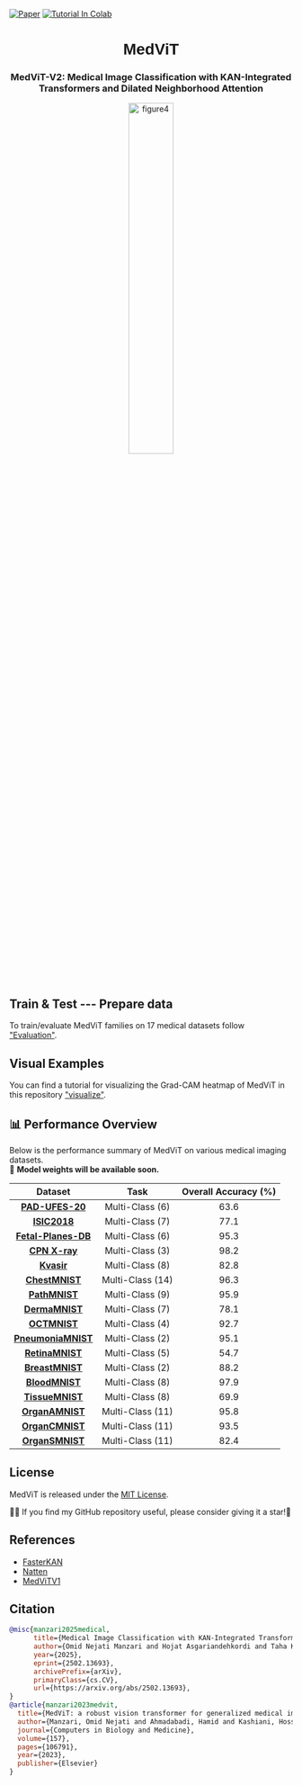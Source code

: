 [![Paper](https://img.shields.io/badge/arXiv-Paper-<COLOR>.svg)](https://arxiv.org/abs/2502.13693)
[![Tutorial In Colab](https://colab.research.google.com/assets/colab-badge.svg)](https://colab.research.google.com/github/google-research/maxvit/blob/main/Tutorials/Evaluation.ipynb)

<div align="center">
  <h1 style="font-family: Arial;">MedViT</h1>
  <h3>MedViT-V2: Medical Image Classification with KAN-Integrated Transformers and Dilated Neighborhood Attention</h3>
</div>


<div align="center">
  <img src="https://github.com/Omid-Nejati/MedViT-V2/blob/main/Fig/cover.jpg" alt="figure4" width="40%" />
</div>

## Train & Test --- Prepare data
To train/evaluate MedViT families on 17 medical datasets follow ["Evaluation"](https://github.com/Omid-Nejati/MedViTV2/blob/main/Tutorials/Evaluation.ipynb). 

## Visual Examples
You can find a tutorial for visualizing the Grad-CAM heatmap of MedViT in this repository ["visualize"](https://github.com/Omid-Nejati/MedViTV2/blob/main/Tutorials/Visualization.ipynb).

## 📊 Performance Overview
Below is the performance summary of MedViT on various medical imaging datasets.  
🔹 **Model weights will be available soon.**  

| **Dataset** | **Task** | **Overall Accuracy (%)** |
|:-----------:|:--------:|:-----------------------:|
| **[PAD-UFES-20](https://data.mendeley.com/datasets/zr7vgbcyr2/1)** | Multi-Class (6) | 63.6 |
| **[ISIC2018](https://challenge.isic-archive.com/data/)** | Multi-Class (7) | 77.1 |
| **[Fetal-Planes-DB](https://zenodo.org/records/3904280)** | Multi-Class (6) | 95.3 |
| **[CPN X-ray](https://data.mendeley.com/datasets/dvntn9yhd2/1)** | Multi-Class (3) | 98.2 |
| **[Kvasir](https://datasets.simula.no/kvasir/)** | Multi-Class (8) | 82.8 |
| **[ChestMNIST](https://medmnist.com/)** | Multi-Class (14) | 96.3 |
| **[PathMNIST](https://medmnist.com/)** | Multi-Class (9) | 95.9 |
| **[DermaMNIST](https://medmnist.com/)** | Multi-Class (7) | 78.1 |
| **[OCTMNIST](https://medmnist.com/)** | Multi-Class (4) | 92.7 |
| **[PneumoniaMNIST](https://medmnist.com/)** | Multi-Class (2) | 95.1 |
| **[RetinaMNIST](https://medmnist.com/)** | Multi-Class (5) | 54.7 |
| **[BreastMNIST](https://medmnist.com/)** | Multi-Class (2) | 88.2 |
| **[BloodMNIST](https://medmnist.com/)** | Multi-Class (8) | 97.9 |
| **[TissueMNIST](https://medmnist.com/)** | Multi-Class (8) | 69.9 |
| **[OrganAMNIST](https://medmnist.com/)** | Multi-Class (11) | 95.8 |
| **[OrganCMNIST](https://medmnist.com/)** | Multi-Class (11) | 93.5 |
| **[OrganSMNIST](https://medmnist.com/)** | Multi-Class (11) | 82.4 |

## License
MedViT is released under the [MIT License](LICENSE).

💖🌸 If you find my GitHub repository useful, please consider giving it a star!🌟  

## References
* [FasterKAN](https://github.com/AthanasiosDelis/faster-kan)
* [Natten](https://github.com/SHI-Labs/NATTEN)
* [MedViTV1](https://github.com/Omid-Nejati/MedViT)
  
## Citation
```bibtex
@misc{manzari2025medical,
      title={Medical Image Classification with KAN-Integrated Transformers and Dilated Neighborhood Attention}, 
      author={Omid Nejati Manzari and Hojat Asgariandehkordi and Taha Koleilat and Yiming Xiao and Hassan Rivaz},
      year={2025},
      eprint={2502.13693},
      archivePrefix={arXiv},
      primaryClass={cs.CV},
      url={https://arxiv.org/abs/2502.13693}, 
}
@article{manzari2023medvit,
  title={MedViT: a robust vision transformer for generalized medical image classification},
  author={Manzari, Omid Nejati and Ahmadabadi, Hamid and Kashiani, Hossein and Shokouhi, Shahriar B and Ayatollahi, Ahmad},
  journal={Computers in Biology and Medicine},
  volume={157},
  pages={106791},
  year={2023},
  publisher={Elsevier}
}

```

